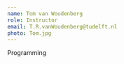 ```yaml
---
name: Tom van Woudenberg
role: Instructor
email: T.R.vanWoudenberg@tudelft.nl
photo: Tom.jpg
---
```


Programming
